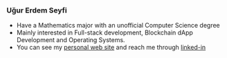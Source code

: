 ### Uğur Erdem Seyfi

- Have a Mathematics major with an unofficial Computer Science degree
- Mainly interested in Full-stack development, Blockchain dApp Development and Operating Systems.
- You can see my [personal web site](https://rugu.dev/) and reach me through [linked-in](https://www.linkedin.com/in/ugur-erdem-seyfi/)
